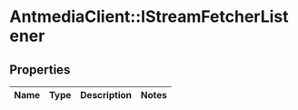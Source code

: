 # AntmediaClient::IStreamFetcherListener

## Properties
Name | Type | Description | Notes
------------ | ------------- | ------------- | -------------


